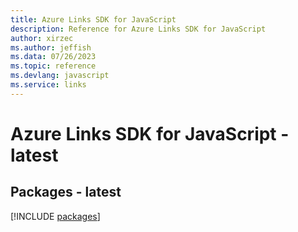 ```yaml
---
title: Azure Links SDK for JavaScript
description: Reference for Azure Links SDK for JavaScript
author: xirzec
ms.author: jeffish
ms.data: 07/26/2023
ms.topic: reference
ms.devlang: javascript
ms.service: links
---
```

# Azure Links SDK for JavaScript - latest
## Packages - latest
[!INCLUDE [packages](links-index.md)]